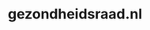 ---
layout: post
title: "gezondheidsraad.nl"
internal_url: "/dutchgov/gezondheidsraad.nl.html"
subdomains_count: 7
all_subdomains_count: 22
urls_count: 4
ssl_rank: 100
http_rank: 70
url_link: /data/gezondheidsraad.nl/urls.txt
all_subdomains_link: /data/gezondheidsraad.nl/all_subdomains.txt
subdomains_link: /data/gezondheidsraad.nl/subdomains.txt
categories: dutchgov
---
